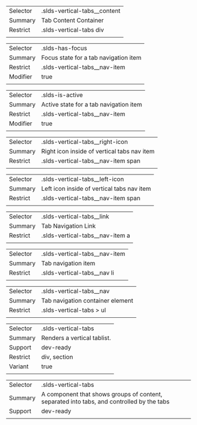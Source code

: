 
|  |  |
|-------|-------|
| Selector | .slds-vertical-tabs__content |
| Summary | Tab Content Container |
| Restrict | .slds-vertical-tabs div |
|  |  |


|  |  |
|-------|-------|
| Selector | .slds-has-focus |
| Summary | Focus state for a tab navigation item |
| Restrict | .slds-vertical-tabs__nav-item |
| Modifier | true |
|  |  |


|  |  |
|-------|-------|
| Selector | .slds-is-active |
| Summary | Active state for a tab navigation item |
| Restrict | .slds-vertical-tabs__nav-item |
| Modifier | true |
|  |  |


|  |  |
|-------|-------|
| Selector | .slds-vertical-tabs__right-icon |
| Summary | Right icon inside of vertical tabs nav item |
| Restrict | .slds-vertical-tabs__nav-item span |
|  |  |


|  |  |
|-------|-------|
| Selector | .slds-vertical-tabs__left-icon |
| Summary | Left icon inside of vertical tabs nav item |
| Restrict | .slds-vertical-tabs__nav-item span |
|  |  |


|  |  |
|-------|-------|
| Selector | .slds-vertical-tabs__link |
| Summary | Tab Navigation Link |
| Restrict | .slds-vertical-tabs__nav-item a |
|  |  |


|  |  |
|-------|-------|
| Selector | .slds-vertical-tabs__nav-item |
| Summary | Tab navigation item |
| Restrict | .slds-vertical-tabs__nav li |
|  |  |


|  |  |
|-------|-------|
| Selector | .slds-vertical-tabs__nav |
| Summary | Tab navigation container element |
| Restrict | .slds-vertical-tabs > ul |
|  |  |


|  |  |
|-------|-------|
| Selector | .slds-vertical-tabs |
| Summary | Renders a vertical tablist. |
| Support | dev-ready |
| Restrict | div, section |
| Variant | true |
|  |  |


|  |  |
|-------|-------|
| Selector | .slds-vertical-tabs |
| Summary | A component that shows groups of content, separated into tabs, and controlled by the tabs |
| Support | dev-ready |
|  |  |

